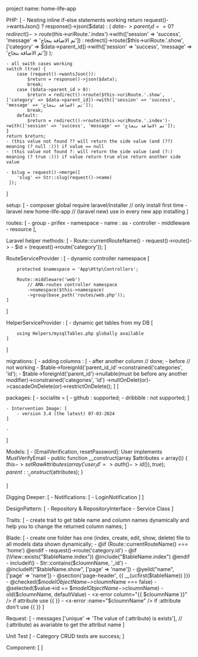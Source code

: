project name: home-life-app

PHP: [
    - Nesting inline if-else statements working
    return request()->wantsJson() ? response()->json($data) :
            (
                $data->parent_id == 0 ? redirect()->route($this->uriRoute.'.index')->with(['session' => 'success', 'message' => 'تم الاضافة بنجاح']) :
                redirect()->route($this->uriRoute.'.show', ['category' => $data->parent_id])->with(['session' => 'success', 'message' => 'تم الاضافة بنجاح'])
            );

    - all swith cases working 
    switch (true) {
        case (request()->wantsJson()):
            $return = response()->json($data);
            break;
        case ($data->parent_id > 0):
            $return = redirect()->route($this->uriRoute.'.show', ['category' => $data->parent_id])->with(['session' => 'success', 'message' => 'تم الاضافة بنجاح']);
            break;
        default:
            $return = redirect()->route($this->uriRoute.'.index')->with(['session' => 'success', 'message' => 'تم الاضافة بنجاح']);
    }
    return $return;
    - (this value not found ?? will return the side value (and (??) meaning (? null :))) if value == null
    - (this value not found ?: will return the side value (and (?:) meaning (? true :))) if value return true else return another side value

    - $slug = request()->merge([
        'slug' => Str::slug(request()->name)
     ]);
]

setup: [
    - composer global require laravel/installer // only install first time
    - laravel new home-life-app // (laravel new) use in every new app installing
]

routes: [
    - group
    - prifex
    - namespace
    - name : as
    - controller
    - middleware
    - resource
],

Laravel helper methods: [
    - Route::currentRouteName()
    - request()->route()->
    - $id = (request()->route('category'));
]

RouteServiceProvider : [
    - dynamic controller namespace [
        
        protected $namespace = 'App\Http\Controllers';
    
        Route::middleware('web')
            // AMA-routes controller namespace
            ->namespace($this->namespace)
            ->group(base_path('routes/web.php'));
    ]
]

HelperServiceProvider : [
    - dynamic get tables from my DB [
        
        using Helpers/mysqlTables.php globally available
    ]
]

migrations: [
    - adding columns : [
        - after another column // done;
        - before // not working
        - $table->foreignId('parent_id_id'->constrained('categories', 'id');
        - $table->foreignId('parent_id')->nullable(must be before any another modifier)->constrained('categories', 'id')
             ->nullOnDelet(or)->cascadeOnDelete(or)->restrictOnDelete();
    ]
]

packages: [
    - socialite = [
        - github : supported;
        - dribbble : not supported;
    ]

    - Intervention Image: [
        - version 3.4 (the latest) 07-03-2024
    ]

    - 
]

Models: [
    - [EmailVerification, resetPassword]: User implements MustVerifyEmail
    - public function __construct(array $attributes = array())
        {
            $this->setRawAttributes(array(
            'user_id' => auth()->id()), true);
            parent::__construct($attributes);
        }
    
]

Digging Deeper: [
    - Notifications: [
        - LoginNotification
    ]
]

DesignPattern: [
    - Repository & RepositoryInterface
    - Service Class
]

Traits: [
    - create trait to get table name and column names dynamically and help you to change the returned column names;
]

Blade: [
    - create one folder has one (index, create, edit, show, delete) file to all models data shown dynamically;
    - @if (Route::currentRouteName() === 'home')
     @endif
    - request()->route('category.id')
    - @if (\View::exists("$tableName.index")) @include("$tableName.index") @endif
    - includeif()
    - Str::contains($cloumnName, '_id')
    - @includeIf("$tableName.show", ['page' => 'name'])
    - @yeild("name", ['page' => 'name'])
    - @section('page-header', {{ __(ucfirst($tableName)) }})
    - @checked($$modelObjectName->$cloumnName === false)
    - @selected($value->id == $$modelObjectName->$cloumnName)
    - old($cloumnName, defaultValue)
    - <x-error column="{{ $cloumnName }}" /> if attribute use {{  }}
    - <x-error :name="$cloumnName" /> if :attribute don't use {{  }}
]

Request: [
    - messages ['unique' => 'The value of (:attribute) is exists'], // (:attribute) as avariable to get the attribut name
]

Unit Test [
    - Category CRUD tests are success;
]

Component: [
]
        
